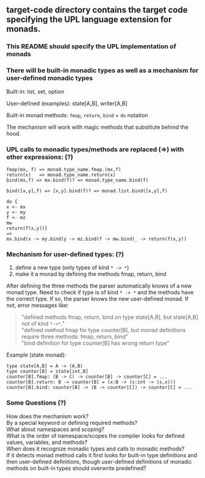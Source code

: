 ## target-code directory contains the target code specifying the UPL language extension for monads.
### This README should specify the UPL implementation of monads

### There will be built-in monadic types as well as a mechanism for user-defined monadic types
Built-in: list, set, option

User-defined (examples): state[A,B], writer[A,B]

Built-in monad methods: `fmap`, `return`, `bind` + `do` notation

The mechanism will work with magic methods that substitute behind the hood.

### UPL calls to monadic types/methods are replaced (=>) with other expressions: (?)

```
fmap(mx, f) => monad.type_name.fmap.(mx,f)
return(x)   => monad.type_name.return(x)
bind(mx,f) => mx.bind(f)? => monad.type_name.bind(f)
```

```bind([x,y],f) => [x,y].bind(f)? => monad.list.bind([x,y],f)```

```
do {
x <- mx
y <- my
f <- mz
mw
return(f(x,y))}
=> 
mx.bind(x -> my.bind(y -> mz.bind(f -> mw.bind(_ -> return(f(x,y))
```

### Mechanism for user-defined types: (?)
1. define a new type (only types of kind `* -> *`)
2. make it a monad by defining the methods fmap, return, bind

After defining the three methods the parser automatically knows of a new monad type.
Need to check if type is of kind `* -> *` and the methods have the correct type.
If so, the parser knows the new user-defined monad.
If not, error messages like:

> "defined methods fmap, return, bind on type state[A,B], but state[A,B] not of kind `*->*`."\
"defined method fmap for type counter[B], but monad definitions require three methods: fmap, return, bind"\
"bind definition for type counter[B] has wrong return type"

Example (state monad):

```
type state[A,B] = A -> (A,B)
type counter[B] = state[int,B]
counter[B].fmap: (B -> C) -> counter[B] -> counter[C] = ...
counter[B].return: B -> counter[B] = (x:B -> (s:int -> (s,x)))
counter[B].bind: counter[B] -> (B -> counter[C]) -> counter[C] = ...
```

### Some Questions (?)

How does the mechanism work?\
By a special keyword or defining required methods?\
What about namespaces and scoping?\
What is the order of namespace/scopes the compiler looks for defined values, variables, and methods?\
When does it recognize monadic types and calls to monadic methods?\
If it detects monad method calls it first looks for built-in type definitions and then user-defined definitions,
though user-defined definitions of monadic methods on built-in types should overwrite predefined?